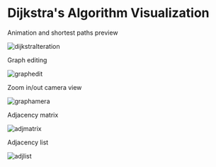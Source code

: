 # Dijkstra's Algorithm Visualization

Animation and shortest paths preview

![dijkstraIteration](https://user-images.githubusercontent.com/76870184/173235990-aec567aa-142e-4322-95be-2c6f77517d7d.gif)

Graph editing

![graphedit](https://user-images.githubusercontent.com/76870184/173236000-a308611a-8d35-475b-876e-5cabbe64a909.gif)

Zoom in/out camera view

![graphamera](https://user-images.githubusercontent.com/76870184/173236020-59bb51a8-fedc-4d43-a7bf-aa0a5f3e7e8f.gif)

Adjacency matrix

![adjmatrix](https://user-images.githubusercontent.com/76870184/173236035-949590fc-2bb4-44e3-9be5-3edd52135619.png)

Adjacency list


![adjlist](https://user-images.githubusercontent.com/76870184/173236045-3e87e25d-e5e0-4393-af18-d50c17a31eab.png)
